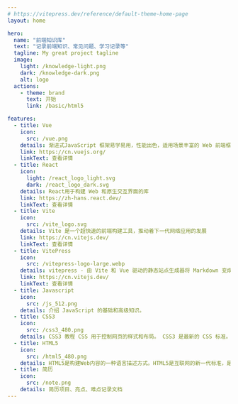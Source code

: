 ```yaml
---
# https://vitepress.dev/reference/default-theme-home-page
layout: home

hero:
  name: "前端知识库"
  text: "记录前端知识、常见问题、学习记录等"
  tagline: My great project tagline
  image: 
    light: /knowledge-light.png
    dark: /knowledge-dark.png
    alt: logo
  actions:
    - theme: brand
      text: 开始
      link: /basic/html5

features:
  - title: Vue
    icon:
      src: /vue.png
    details: 渐进式JavaScript 框架易学易用，性能出色，适用场景丰富的 Web 前端框架。
    link: https://cn.vuejs.org/
    linkText: 查看详情
  - title: React
    icon: 
      light: /react_logo_light.svg
      dark: /react_logo_dark.svg
    details: React用于构建 Web 和原生交互界面的库
    link: https://zh-hans.react.dev/
    linkText: 查看详情
  - title: Vite
    icon:
      src: /vite_logo.svg
    details: Vite 是一个超快速的前端构建工具，推动着下一代网络应用的发展
    link: https://cn.vitejs.dev/
    linkText: 查看详情
  - title: VitePress
    icon:
      src: /vitepress-logo-large.webp
    details: vitepress - 由 Vite 和 Vue 驱动的静态站点生成器将 Markdown 变成优雅的文档，只需几分钟
    link: https://cn.vitejs.dev/
    linkText: 查看详情
  - title: Javascript
    icon:
      src: /js_512.png
    details: 介绍 JavaScript 的基础和高级知识。
  - title: CSS3
    icon:
      src: /css3_480.png
    details: CSS3 教程 CSS 用于控制网页的样式和布局。 CSS3 是最新的 CSS 标准。
  - title: HTML5
    icon:
      src: /html5_480.png
    details: HTML5是构建Web内容的一种语言描述方式。HTML5是互联网的新一代标准，是构建以及呈现互联网内容的一种语言方式，被认为是互联网的核心技术之一。
  - title: 简历
    icon:
      src: /note.png
    details: 简历项目、亮点、难点记录文档
---
```

